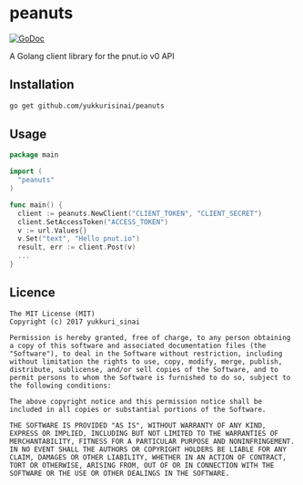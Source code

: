 # peanuts

[![GoDoc](https://godoc.org/github.com/yukkurisinai/peanuts?status.png)](https://godoc.org/github.com/yukkurisinai/peanuts)

A Golang client library for the pnut.io v0 API

## Installation

```sh
go get github.com/yukkurisinai/peanuts
```

## Usage

```go
package main

import (
  "peanuts"
)

func main() {
  client := peanuts.NewClient("CLIENT_TOKEN", "CLIENT_SECRET")
  client.SetAccessToken("ACCESS_TOKEN")
  v := url.Values{}
  v.Set("text", "Hello pnut.io")
  result, err := client.Post(v)
  ...
}
```

## Licence

```
The MIT License (MIT)
Copyright (c) 2017 yukkuri_sinai

Permission is hereby granted, free of charge, to any person obtaining a copy of this software and associated documentation files (the "Software"), to deal in the Software without restriction, including without limitation the rights to use, copy, modify, merge, publish, distribute, sublicense, and/or sell copies of the Software, and to permit persons to whom the Software is furnished to do so, subject to the following conditions:

The above copyright notice and this permission notice shall be included in all copies or substantial portions of the Software.

THE SOFTWARE IS PROVIDED "AS IS", WITHOUT WARRANTY OF ANY KIND, EXPRESS OR IMPLIED, INCLUDING BUT NOT LIMITED TO THE WARRANTIES OF MERCHANTABILITY, FITNESS FOR A PARTICULAR PURPOSE AND NONINFRINGEMENT. IN NO EVENT SHALL THE AUTHORS OR COPYRIGHT HOLDERS BE LIABLE FOR ANY CLAIM, DAMAGES OR OTHER LIABILITY, WHETHER IN AN ACTION OF CONTRACT, TORT OR OTHERWISE, ARISING FROM, OUT OF OR IN CONNECTION WITH THE SOFTWARE OR THE USE OR OTHER DEALINGS IN THE SOFTWARE.
```